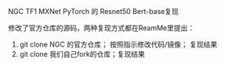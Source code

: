 NGC TF1 MXNet PyTorch 的 Resnet50 Bert-base复现


修改了官方仓库的源码，两种复现方式都在ReamMe里提出： 
  1. git clone NGC 的官方仓库； 按照指示修改代码/镜像； 复现结果
  2. git clone 我们自己fork的仓库；复现结果
